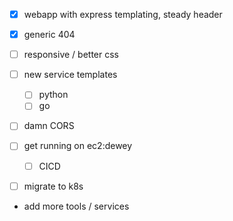 - [x] webapp with express templating, steady header
- [x] generic 404 


- [ ] responsive / better css

- [ ] new service templates
    - [ ] python
    - [ ] go
- [ ] damn CORS

- [ ] get running on ec2:dewey
    - [ ] CICD

- [ ] migrate to k8s

- add more tools / services